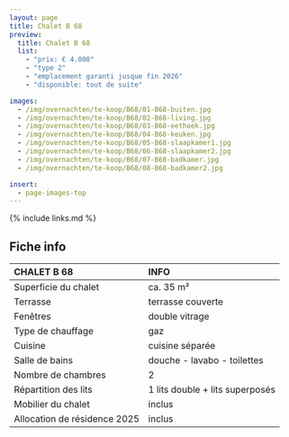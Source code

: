 ```yaml
---
layout: page
title: Chalet B 68
preview:
  title: Chalet B 68
  list:
    - "prix: € 4.000"
    - "type 2"
    - "emplacement garanti jusque fin 2026"
    - "disponible: tout de suite"

images:
  - /img/overnachten/te-koop/B68/01-B68-buiten.jpg
  - /img/overnachten/te-koop/B68/02-B68-living.jpg
  - /img/overnachten/te-koop/B68/03-B68-eethoek.jpg
  - /img/overnachten/te-koop/B68/04-B68-keuken.jpg
  - /img/overnachten/te-koop/B68/05-B68-slaapkamer1.jpg
  - /img/overnachten/te-koop/B68/06-B68-slaapkamer2.jpg
  - /img/overnachten/te-koop/B68/07-B68-badkamer.jpg
  - /img/overnachten/te-koop/B68/08-B68-badkamer2.jpg

insert:
  - page-images-top
---
```


{% include links.md %}

## Fiche info

| CHALET B 68                  | INFO                            |
| :--------------------------- | :------------------------------ |
| Superficie du chalet         | ca. 35 m²                       |
| Terrasse                     | terrasse couverte               |
| Fenêtres                     | double vitrage                  |
| Type de chauffage            | gaz                             |
| Cuisine                      | cuisine séparée                 |
| Salle de bains               | douche - lavabo - toilettes     |
| Nombre de chambres           | 2                               |
| Répartition des lits         | 1 lits double + lits superposés |
| Mobilier du chalet           | inclus                          |
| Allocation de résidence 2025 | inclus                          |
